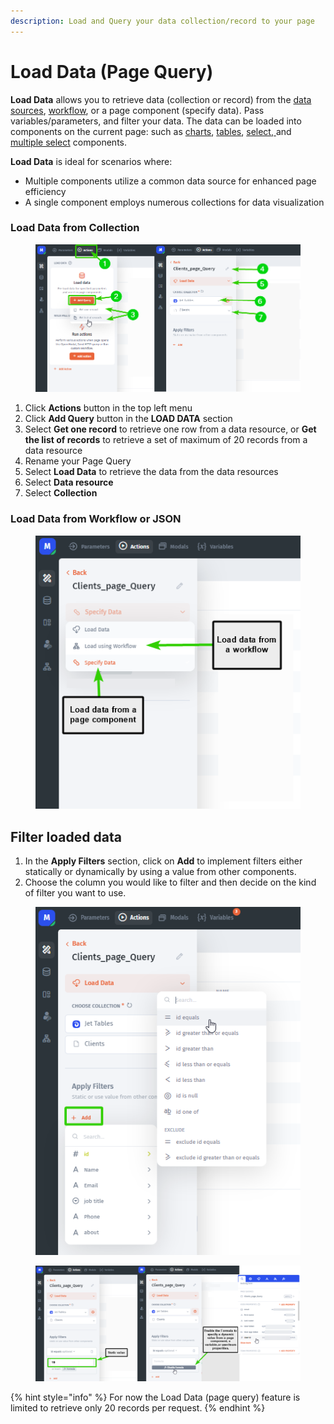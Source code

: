 ```yaml
---
description: Load and Query your data collection/record to your page
---
```


# Load Data (Page Query)

**Load Data** allows you to retrieve data (collection or record) from the [data sources](../../integrations/), [workflow](../../workflow/), or a page component (specify data). Pass variables/parameters, and filter your data. The data can be loaded into components on the current page: such as [charts](https://docs.jetadmin.io/user-guide/design-and-structure/components/charts), [tables](https://docs.jetadmin.io/user-guide/design-and-structure/components/lists/table), [select, ](../../components/fields/select.md)and [multiple select](../components/form/multiple-select.md) components.&#x20;

**Load Data** is ideal for scenarios where:

* Multiple components utilize a common data source for enhanced page efficiency
* A single component employs numerous collections for data visualization

### Load Data from Collection

<figure><img src="../../../.gitbook/assets/image (894).png" alt=""><figcaption></figcaption></figure>

1. Click **Actions** button in the top left menu
2. Click **Add Query** button in the **LOAD DATA** section
3. Select **Get one record** to retrieve one row from a data resource, or **Get the list of records** to retrieve a set of maximum of 20 records from a data resource
4. Rename your Page Query
5. Select **Load Data** to retrieve the data from the data resources
6. Select **Data resource**
7. Select **Collection**

### **Load Data from Workflow or JSON**

<div align="left">

<figure><img src="../../../.gitbook/assets/image (895).png" alt=""><figcaption></figcaption></figure>

</div>

## Filter loaded data

1. In the **Apply Filters** section, click on **Add** to implement filters either statically or dynamically by using a value from other components.&#x20;
2. Choose the column you would like to filter and then decide on the kind of filter you want to use.

<div align="left" data-full-width="false">

<figure><img src="../../../.gitbook/assets/image (896).png" alt=""><figcaption></figcaption></figure>

</div>

<div align="left" data-full-width="true">

<figure><img src="../../../.gitbook/assets/image (899).png" alt=""><figcaption></figcaption></figure>

</div>

{% hint style="info" %}
For now the Load Data (page query) feature is limited to retrieve only 20 records per request.
{% endhint %}

